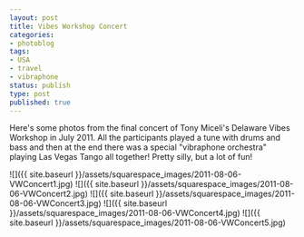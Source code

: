 ```yaml
---
layout: post
title: Vibes Workshop Concert
categories:
- photoblog
tags:
- USA
- travel
- vibraphone
status: publish
type: post
published: true
---
```


Here's some photos from the final concert of Tony Miceli's Delaware Vibes Workshop in July 2011. All the participants played a tune with drums and bass and then at the end there was a special "vibraphone orchestra" playing Las Vegas Tango all together! Pretty silly, but a lot of fun!

![]({{ site.baseurl }}/assets/squarespace_images/2011-08-06-VWConcert1.jpg)
![]({{ site.baseurl }}/assets/squarespace_images/2011-08-06-VWConcert2.jpg)
![]({{ site.baseurl }}/assets/squarespace_images/2011-08-06-VWConcert3.jpg)
![]({{ site.baseurl }}/assets/squarespace_images/2011-08-06-VWConcert4.jpg)
![]({{ site.baseurl }}/assets/squarespace_images/2011-08-06-VWConcert5.jpg)
